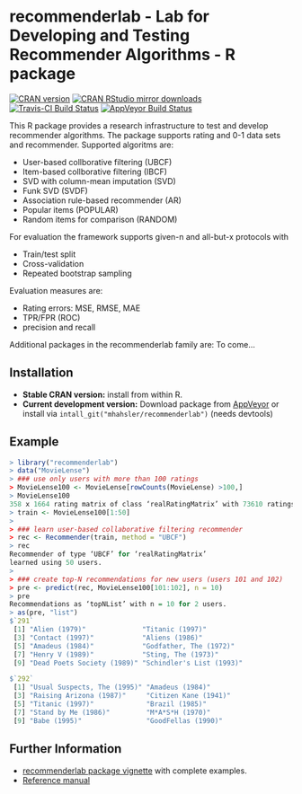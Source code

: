 # recommenderlab - Lab for Developing and Testing Recommender Algorithms - R package

[![CRAN version](http://www.r-pkg.org/badges/version/recommenderlab)](https://cran.r-project.org/package=recommenderlab)
[![CRAN RStudio mirror downloads](http://cranlogs.r-pkg.org/badges/recommenderlab)](https://cran.r-project.org/package=recommenderlab)
[![Travis-CI Build Status](https://travis-ci.org/mhahsler/recommenderlab.svg?branch=master)](https://travis-ci.org/mhahsler/recommenderlab)
[![AppVeyor Build Status](https://ci.appveyor.com/api/projects/status/github/mhahsler/recommenderlab?branch=master&svg=true)](https://ci.appveyor.com/project/mhahsler/recommenderlab)

This R package provides a research infrastructure to test and develop
    recommender algorithms. The package supports rating and 0-1 data sets and
    recommender. Supported algoritms are:
    
* User-based collborative filtering (UBCF)
* Item-based collborative filtering (IBCF)
* SVD with column-mean imputation (SVD)
* Funk SVD (SVDF)
* Association rule-based recommender (AR)
* Popular items (POPULAR)
* Random items for comparison (RANDOM)

For evaluation the framework supports given-n and all-but-x protocols with

* Train/test split
* Cross-validation
* Repeated bootstrap sampling

Evaluation measures are:

* Rating errors: MSE, RMSE, MAE
* TPR/FPR (ROC)
* precision and recall


Additional packages in the recommenderlab family are: To come...

## Installation

* __Stable CRAN version:__ install from within R.
* __Current development version:__ Download package from [AppVeyor](https://ci.appveyor.com/project/mhahsler/recommenderlab/build/artifacts) or install via `intall_git("mhahsler/recommenderlab")` (needs devtools) 

## Example
```R
> library("recommenderlab")
> data("MovieLense")
> ### use only users with more than 100 ratings
> MovieLense100 <- MovieLense[rowCounts(MovieLense) >100,]
> MovieLense100
358 x 1664 rating matrix of class ‘realRatingMatrix’ with 73610 ratings.
> train <- MovieLense100[1:50]
> 
> ### learn user-based collaborative filtering recommender
> rec <- Recommender(train, method = "UBCF")
> rec
Recommender of type ‘UBCF’ for ‘realRatingMatrix’ 
learned using 50 users.
> 
> ### create top-N recommendations for new users (users 101 and 102)
> pre <- predict(rec, MovieLense100[101:102], n = 10)
> pre
Recommendations as ‘topNList’ with n = 10 for 2 users. 
> as(pre, "list")
$`291`
 [1] "Alien (1979)"              "Titanic (1997)"           
 [3] "Contact (1997)"            "Aliens (1986)"            
 [5] "Amadeus (1984)"            "Godfather, The (1972)"    
 [7] "Henry V (1989)"            "Sting, The (1973)"        
 [9] "Dead Poets Society (1989)" "Schindler's List (1993)"  

$`292`
 [1] "Usual Suspects, The (1995)" "Amadeus (1984)"            
 [3] "Raising Arizona (1987)"     "Citizen Kane (1941)"       
 [5] "Titanic (1997)"             "Brazil (1985)"             
 [7] "Stand by Me (1986)"         "M*A*S*H (1970)"            
 [9] "Babe (1995)"                "GoodFellas (1990)"   
```

## Further Information

* [recommenderlab package vignette](http://cran.r-project.org/web/packages/recommenderlab/vignettes/recommenderlab.pdf) with complete examples.
* [Reference manual](http://cran.r-project.org/web/packages/recommenderlab/recommenderlab.pdf)
